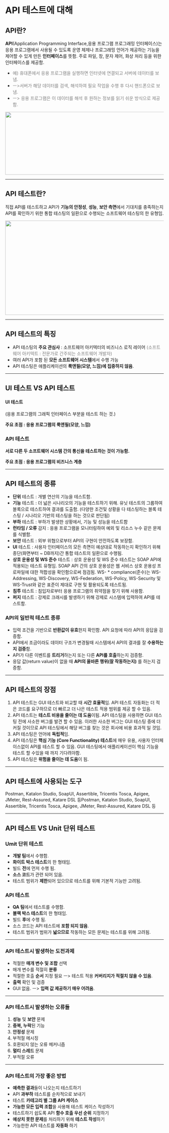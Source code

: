 # API 테스트에 대해


## API란?

**API**(Application Programming Interface,응용 프로그램 프로그래밍 인터페이스)는 응용 프로그램에서 사용될 수 있도록 운영 체제나 프로그래밍 언어가 제공하는 기능을 제어할 수 있게 만든 **인터페이스**를 뜻함. 주로 파일, 창, 문자 제어, 화상 처리 등을 위한 인터페이스를 제공함. 
+ <span style="color:gray">예) 휴대폰에서 응용 프로그램을 실행하면 인터넷에 연결되고 서버에 데이터를 보냄. </span>
+ <span style="color:gray">ㅡ>서버가 해당 데이터를 검색, 해석하여 필요 작업을 수행 후 다시 핸드폰으로 보냄. </span>
+ <span style="color:gray">ㅡ> 응용 프로그램은 이 데이터를 해석 후 원하는 정보를 읽기 쉬운 방식으로 제공함.</span>



<img src="https://imqadotblog.files.wordpress.com/2018/12/how-an-api-works.png" width = "600" height="200">

---

## API 테스트란?

직접 API를 테스트하고 API가 **기능의 안정성**, **성능**, **보안 측면**에서 기대치를 충족하는지 API를 확인하기 위한 통합 테스팅의 일환으로 수행되는 소프트웨어 테스팅의 한 유형임.

<img src="http://wisestone.kr/img/content/testservice_white_wh2.png"  width= "600" height ="300">

---

## API 테스트의 특징

+ API 테스팅의 **주요 관심사** : 소프트웨어 아키텍터의 비즈니스 로직 레이어<span style="color:gray"> (소프트웨어 아키텍트 : 전문가로 간주되는 소프트웨어 개발자)</span>
+ 여러 API가 포함 된 **모든 소프트웨어 시스템**에서 수행 가능
+ API 테스팅은 애플리케이션의 **룩앤필(모양, 느낌)에 집중하지 않음**.

---

## UI 테스트 VS API 테스트

#### UI 테스트 

(응용 프로그램의 그래픽 인터페이스 부분을 테스트 하는 것.)

**주요 초점 : 응용 프로그램의 룩앤필(모양, 느낌)**

### API 테스트

**서로 다른 두 소프트웨어 시스템 간의 통신을 테스트하는 것이 가능함.**

**주요 초점 : 응용 프로그램의 비즈니스 계층**

---

## API 테스트의 종류

+ **단위** 테스트 : 개별 연산의 기능을 테스트함.
+ **기능** 테스트 : 더 넓은 시나리오의 기능을 테스트하기 위해. 유닛 테스트의 그룹하여 블록으로 테스트하여 결과를 도출함. (다양한 조건및 상황을 다 테스팅하는 블록 테스팅 / 시나리오 기반의 테스팅을 하는 것으로 판단됨) 
+ **부하** 테스트 : 부하가 발생한 상황에서, 기능 및 성능을 테스트함
+ **런타임 / 오류** 감지 : 응용 프로그램을 모니터링하여 예외 및 리소스 누수 같은 문제를 식별함.
+ **보안** 테스트 : 외부 위협으로부터 API의 구현이 안전하도록 보장함.
+ **UI** 테스트 : 사용자 인터페이스의 모든 측면이 예상대로 작동하는지 확인하기 위해 종단(화면부터 ~ DB까지)간 통합 테스트의 일환으로 수행됨.
+ **상호 운용성 및 WS 준수** 테스트 : 상호 운용성 및 WS 준수 테스트는 SOAP API에 적용되는 테스트 유형임. SOAP API 간의 상호 운용성은 웹 서비스 상호 운용성 프로파일에 대한 적합성을 확인함으로써 점검됨. WS- * compliance(준수)는 WS-Addressing, WS-Discovery, WS-Federation, WS-Policy, WS-Security 및 WS-Trust와 같은 표준이 제대로 구현 및 활용되도록 테스트됨.
+ **침투** 테스트 : 침입자로부터 응용 프로그램의 취약점을 찾기 위해 사용함. 
+ **퍼지** 테스트 : 강제로 크래시를 발생하기 위해 강제로 시스템에 입력하여 API를 테스트함.

### API의 일반적 테스트 종류

- 입력 조건을 기반으로 **반환값이 유효**한지 확인함. API 요청에 따라 API의 응답을 검증함.
- API에서 조금이라도 데이터 구조가 변경될때 시스템에서 API의 결과를 잘 **수용하는지 검증**함.
- API가 다른 이벤트를 **트리거**하는지 또는 다른 **API를 호출**하는지 검증함.
- 응답 값(return value)이 없을 때 **API의 올바른 행위(잘 작동하는지)** 를 하는지 검증함.

---

## API 테스트의 장점

1. API 테스트는 GUI 테스트와 비교할 때 **시간 효율적**임. API 테스트 자동화는 더 적은 코드를 요구하므로 더 빠르고 더 나은 테스트 적용 범위를 제공 할 수 있음.
2. API 테스트는 **테스트 비용을 줄이는 데 도움**이됨. API 테스팅을 사용하면 GUI 테스팅 전에 사소한 버그를 발견 할 수 있음. 이러한 사소한 버그는 GUI 테스팅 중에 더 커질 것이므로      API 테스팅에서 해당 버그를 찾는 것은 회사에 비용 효과적 일 것임.
3. API 테스팅은 언어에 **독립적**임.
4. API 테스팅은 **핵심 기능 (Core Functionality) 테스트**에 매우 유용, 사용자 인터페이스없이 API를 테스트 할 수 있음. GUI 테스팅에서 애플리케이션이 핵심 기능을 테스트 할 수있을 때    까지 기다려야함.
5. API 테스팅은 **위험을 줄이는 데 도움**이 됨.

---

## API 테스트에 사용되는 도구

Postman, Katalon Studio, SoapUI, Assertible, Tricentis Tosca, Apigee, JMeter, Rest-Assured, Katare DSL 등Postman, Katalon Studio, SoapUI, Assertible, Tricentis Tosca, Apigee, JMeter, Rest-Assured, Katare DSL 등

---

## API 테스트 VS Unit 단위 테스트

### Umit 단위 테스트

+ **개발 팀**에서 수행함.
+ **화이트 박스 테스트**의 한 형태임.
+ 빌드 **전**에 먼저 수행 됨.
+ **소스 코드**가 관련 되어 있음.
+ 테스트 범위가 **제한**되어 있으므로 테스트를 위해 기본적 기능만 고려됨.

### API 테스트

+ **QA 팀**에서 테스트를 수행함.
+ **블랙 박스 테스트**의 한 형태임.
+ 빌드 **후**에 수행 됨.
+ 소스 코드는 API 테스트에 **포함 되지 않음**.
+ 테스트 범위가 범위가 **넓으므로** 작동하는 모든 문제는 테스트를 위해 고려됨.

---

### API 테스트시 발생하는 도전과제

+ 적절한 **매개 변수 및 조합** 선택
+ 매개 변수를 적절히 **분류**
+ 적절한 호출 **순서** 지정 필요 ㅡ> 테스트 적용 **커버리지가 적절치 않을 수 있음**.
+ **출력** 확인 및 검증
+ GUI 없음. ㅡ> **입력 값 제공하기 매우 어려움**.

---

### API 테스트시 발생하는 오류들

1. **성능** 및 **보안** 문제
2. **중복, 누락**된 기능
3. **안정성** 문제
4. 부적절 메시징
5. 호환되지 않는 오류 메커니즘
6. **멀티 스레드** 문제
7. 부적절 오류

---

### API 테스트의 가장 좋은 방법

+ **예측한 결과**들이 나오는지 테스트하기
+ API **과부하** 테스트를 순차적으로 보내기
+ 테스트 **카테고리 별 그룹 API 케이스**
+ **가능한 모든 입력 조합**을 사용해 테스트 케이스 작성하기
+ 테스트하기 쉽도록 API **함수 호출 우선 순위** 지정하기
+ **예상치 못한 문제**를 처리하기 위해 **테스트 작성**하기
+ 가능한한 API 테스트를 **자동화** 하기
